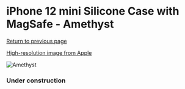 # iPhone 12 mini Silicone Case with MagSafe - Amethyst

[Return to previous page](/iphone_12)

[High-resolution image from Apple](https://store.storeimages.cdn-apple.com/8756/as-images.apple.com/is/MJYX3?wid=4500&hei=4500&fmt=png)

<div style="width: 384px"><img src="/everysource/MJYX3.png" alt="Amethyst"></div>

### Under construction

